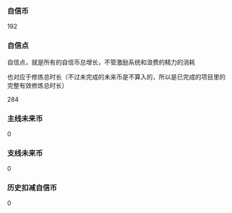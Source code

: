 ### 自信币
192

### 自信点
自信点，就是所有的自信币总增长，不管激励系统和浪费的精力的消耗

也对应于修炼总时长（不过未完成的未来币是不算入的，所以是已完成的项目里的完整有效修炼总时长）

284

### 主线未来币
0

### 支线未来币
0

### 历史扣减自信币
0
